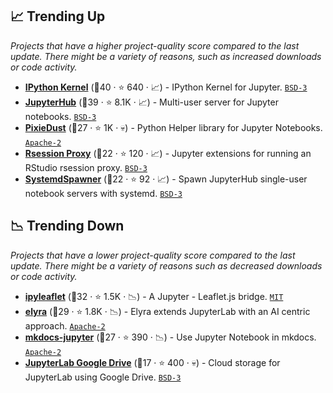 ## 📈 Trending Up

_Projects that have a higher project-quality score compared to the last update. There might be a variety of reasons, such as increased downloads or code activity._

- <b><a href="https://github.com/ipython/ipykernel">IPython Kernel</a></b> (🥇40 ·  ⭐ 640 · 📈) - IPython Kernel for Jupyter. <code><a href="http://bit.ly/3aKzpTv">BSD-3</a></code>
- <b><a href="https://github.com/jupyterhub/jupyterhub">JupyterHub</a></b> (🥇39 ·  ⭐ 8.1K · 📈) - Multi-user server for Jupyter notebooks. <code><a href="http://bit.ly/3aKzpTv">BSD-3</a></code>
- <b><a href="https://github.com/pixiedust/pixiedust">PixieDust</a></b> (🥈27 ·  ⭐ 1K · 💀) - Python Helper library for Jupyter Notebooks. <code><a href="http://bit.ly/3nYMfla">Apache-2</a></code>
- <b><a href="https://github.com/jupyterhub/jupyter-rsession-proxy">Rsession Proxy</a></b> (🥈22 ·  ⭐ 120 · 📈) - Jupyter extensions for running an RStudio rsession proxy. <code><a href="http://bit.ly/3aKzpTv">BSD-3</a></code>
- <b><a href="https://github.com/jupyterhub/systemdspawner">SystemdSpawner</a></b> (🥉22 ·  ⭐ 92 · 📈) - Spawn JupyterHub single-user notebook servers with systemd. <code><a href="http://bit.ly/3aKzpTv">BSD-3</a></code>

## 📉 Trending Down

_Projects that have a lower project-quality score compared to the last update. There might be a variety of reasons such as decreased downloads or code activity._

- <b><a href="https://github.com/jupyter-widgets/ipyleaflet">ipyleaflet</a></b> (🥇32 ·  ⭐ 1.5K · 📉) - A Jupyter - Leaflet.js bridge. <code><a href="http://bit.ly/34MBwT8">MIT</a></code>
- <b><a href="https://github.com/elyra-ai/elyra">elyra</a></b> (🥇29 ·  ⭐ 1.8K · 📉) - Elyra extends JupyterLab with an AI centric approach. <code><a href="http://bit.ly/3nYMfla">Apache-2</a></code>
- <b><a href="https://github.com/danielfrg/mkdocs-jupyter">mkdocs-jupyter</a></b> (🥈27 ·  ⭐ 390 · 📉) - Use Jupyter Notebook in mkdocs. <code><a href="http://bit.ly/3nYMfla">Apache-2</a></code>
- <b><a href="https://github.com/jupyterlab/jupyterlab-google-drive">JupyterLab Google Drive</a></b> (🥉17 ·  ⭐ 400 · 💀) - Cloud storage for JupyterLab using Google Drive. <code><a href="http://bit.ly/3aKzpTv">BSD-3</a></code>

